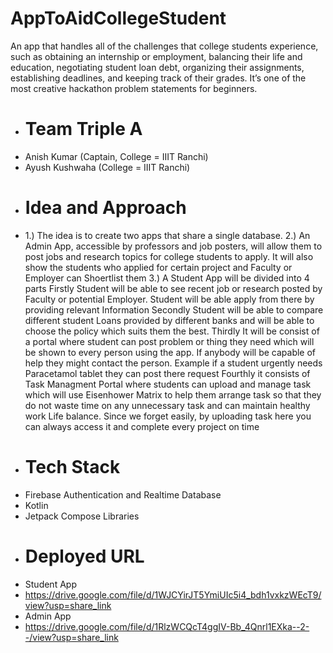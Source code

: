 # AppToAidCollegeStudent
An app that handles all of the challenges that college students experience, such as obtaining an internship or employment, 
balancing their life and education, negotiating student loan debt, organizing their assignments, establishing deadlines, 
and keeping track of their grades. It’s one of the most creative hackathon problem statements for beginners.
- # Team Triple A
- Anish Kumar (Captain, College = IIIT Ranchi)
- Ayush Kushwaha (College = IIIT Ranchi)
- # Idea and Approach
- 1.) The idea is to create two apps that share a single database. 
2.) An Admin App, accessible by professors and job posters, will allow them to post jobs and research topics for college students to apply.  It will also show the students who applied for certain project and Faculty or Employer can Shoertlist them
3.) A Student App will be divided into 4 parts
Firstly  Student will be able to see recent job or research posted by Faculty or potential Employer.
Student will be able apply from there by providing relevant Information
Secondly Student will be able to compare different student Loans provided by different banks and will be able to choose the policy which suits them the best.
Thirdly It will be consist of a portal where student can post problem or thing they need which will be shown to every person using the app. If anybody will be capable of help they might contact the person. Example if a student urgently needs Paracetamol tablet they can post there request
Fourthly it consists of  Task Managment Portal where students can upload and manage task which will use Eisenhower Matrix to help them arrange task so that they do not waste time on any unnecessary task and can maintain healthy work Life balance. 
Since we forget easily, by uploading task here you can always access it and complete every project on time
- # Tech Stack
- Firebase Authentication and Realtime Database
- Kotlin
- Jetpack Compose Libraries
- # Deployed URL
- Student App
- https://drive.google.com/file/d/1WJCYirJT5YmiUIc5i4_bdh1vxkzWEcT9/view?usp=share_link
- Admin App
- https://drive.google.com/file/d/1RlzWCQcT4ggIV-Bb_4Qnrl1EXka--2--/view?usp=share_link
